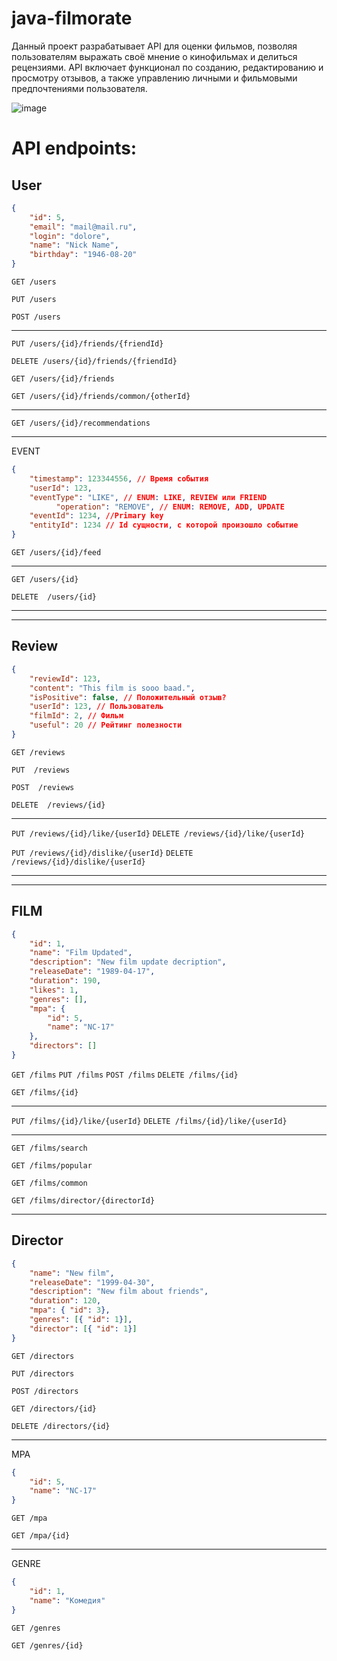 # java-filmorate

Данный проект разрабатывает API для оценки фильмов, позволяя пользователям выражать своё мнение о кинофильмах и делиться рецензиями. API включает функционал по созданию, редактированию и просмотру отзывов, а также управлению личными и фильмовыми предпочтениями пользователя.

![image](https://github.com/YP-Maverick/java-filmorate/assets/147594756/29d786fc-2d53-4223-a25a-47b40e6f8b8d)

# API endpoints:

## User

```json
{
	"id": 5,
	"email": "mail@mail.ru",
	"login": "dolore",
	"name": "Nick Name",
	"birthday": "1946-08-20"
}
```

```GET /users```

```PUT /users```

```POST /users```
___________
```PUT /users/{id}/friends/{friendId}```

```DELETE /users/{id}/friends/{friendId}```

```GET /users/{id}/friends```

```GET /users/{id}/friends/common/{otherId}```
_______________
```GET /users/{id}/recommendations```

____
EVENT
```json
{
	"timestamp": 123344556, // Время события
	"userId": 123,
	"eventType": "LIKE", // ENUM: LIKE, REVIEW или FRIEND
		  "operation": "REMOVE", // ENUM: REMOVE, ADD, UPDATE
	"eventId": 1234, //Primary key
	"entityId": 1234 // Id сущности, с которой произошло событие
}
```

```GET /users/{id}/feed```
_____________

```GET /users/{id}```

```DELETE  /users/{id}```
_______
______
## Review

```json
{
    "reviewId": 123,
    "content": "This film is sooo baad.",
    "isPositive": false, // Положительный отзыв?
    "userId": 123, // Пользователь
    "filmId": 2, // Фильм
    "useful": 20 // Рейтинг полезности 
}
```

```GET /reviews```

```PUT  /reviews```

```POST  /reviews```

```DELETE  /reviews/{id}```
______
```PUT /reviews/{id}/like/{userId}```
```DELETE /reviews/{id}/like/{userId}```

```PUT /reviews/{id}/dislike/{userId}```
```DELETE /reviews/{id}/dislike/{userId}```
____
_____

## FILM

```json
{
	"id": 1,
	"name": "Film Updated",
	"description": "New film update decription",
	"releaseDate": "1989-04-17",
	"duration": 190,
	"likes": 1,
	"genres": [],
	"mpa": {
		"id": 5,
		"name": "NC-17"
	},
	"directors": []
}
```

```GET /films```
```PUT /films```
```POST /films```
```DELETE /films/{id}```

```GET /films/{id}```
____
```PUT /films/{id}/like/{userId}```
```DELETE /films/{id}/like/{userId}```
_______

```GET /films/search```

```GET /films/popular```

```GET /films/common```

```GET /films/director/{directorId}```
_____________
## Director 

```json
{
	"name": "New film",
	"releaseDate": "1999-04-30",
	"description": "New film about friends",
	"duration": 120,
	"mpa": { "id": 3},
	"genres": [{ "id": 1}],
	"director": [{ "id": 1}]
}
```

```GET /directors```

```PUT /directors```

```POST /directors```

```GET /directors/{id}```

```DELETE /directors/{id}```
___________
MPA 

```json
{
	"id": 5,
	"name": "NC-17"
}
```

```GET /mpa```

```GET /mpa/{id}```
___________________
GENRE

```json
{
	"id": 1,
	"name": "Комедия"
}
```

```GET /genres```

```GET /genres/{id}```
